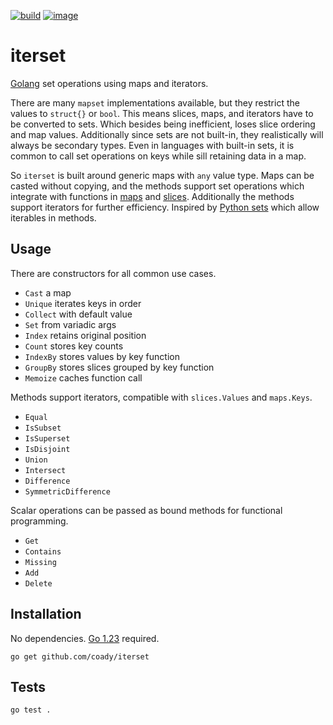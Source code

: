 [![build](https://github.com/coady/iterset/actions/workflows/build.yml/badge.svg)](https://github.com/coady/iterset/actions/workflows/build.yml)
[![image](https://codecov.io/gh/coady/iterset/branch/main/graph/badge.svg)](https://codecov.io/gh/coady/iterset/)

# iterset
[Golang](https://go.dev) set operations using maps and iterators.

There are many `mapset` implementations available, but they restrict the values to `struct{}` or `bool`. This means slices, maps, and iterators have to be converted to sets. Which besides being inefficient, loses slice ordering and map values. Additionally since sets are not built-in, they realistically will always be secondary types. Even in languages with built-in sets, it is common to call set operations on keys while sill retaining data in a map.

So `iterset` is built around generic maps with `any` value type. Maps can be casted without copying, and the methods support set operations which integrate with functions in [maps](https://pkg.go.dev/maps) and [slices](https://pkg.go.dev/slices). Additionally the methods support iterators for further efficiency. Inspired by [Python sets](https://docs.python.org/3/library/stdtypes.html#set-types-set-frozenset) which allow iterables in methods.

## Usage
There are constructors for all common use cases.
* `Cast` a map
* `Unique` iterates keys in order
* `Collect` with default value
* `Set` from variadic args
* `Index` retains original position
* `Count` stores key counts
* `IndexBy` stores values by key function
* `GroupBy` stores slices grouped by key function
* `Memoize` caches function call

Methods support iterators, compatible with `slices.Values` and `maps.Keys`.
* `Equal`
* `IsSubset`
* `IsSuperset`
* `IsDisjoint`
* `Union`
* `Intersect`
* `Difference`
* `SymmetricDifference`

Scalar operations can be passed as bound methods for functional programming. 
* `Get`
* `Contains`
* `Missing`
* `Add`
* `Delete`

## Installation
No dependencies. [Go 1.23](https://go.dev/doc/go1.23) required.

```console
go get github.com/coady/iterset
```

## Tests
```console
go test .
```
